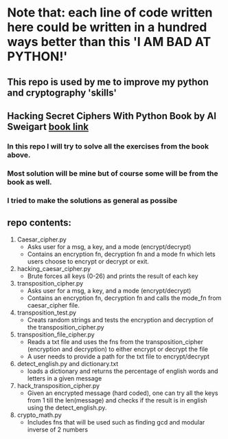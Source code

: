 # Note that: each line of code written here could be written in a hundred ways better than this 'I AM BAD AT PYTHON!'

## This repo is used by me to improve my python and cryptography 'skills'

## Hacking Secret Ciphers With Python Book by Al Sweigart [book link](https://inventwithpython.com/cracking/ "book")

### In this repo I will try to solve all the exercises from the book above.

### Most solution will be mine but of course some will be from the book as well.

### I tried to make the solutions as general as possibe

## repo contents:
1. Caesar_cipher.py
	* Asks user for a msg, a key, and a mode (encrypt/decrypt)
	* Contains an encryption fn, decryption fn and a mode fn which lets users choose to encrypt or decrypt or exit.
2. hacking_caesar_cipher.py
	* Brute forces all keys (0-26) and prints the result of each key
3. transposition_cipher.py
	* Asks user for a msg, a key, and a mode (encrypt/decrypt)
	* Contains an encryption fn, decryption fn and calls the mode_fn from caesar_cipher file.
4. transposition_test.py
	* Creats random strings and tests the encryption and decryption of the transposition_cipher.py
5. transposition_file_cipher.py
	* Reads a txt file and uses the fns from the transposition_cipher (encryption and decryption) to either encrypt or decrypt the file
	* A user needs to provide a path for the txt file to encrypt/decrypt
6. detect_english.py and dictionary.txt
	* loads a dictionary and returns the percentage of english words and letters in a given message
7. hack_transposition_cipher.py
	* Given an encrypted message (hard coded), one can try all the keys from 1 till the len(message) and checks if the result is in english using the detect_english.py.
8. crypto_math.py
	* Includes fns that will be used such as finding gcd and modular inverse of 2 numbers
